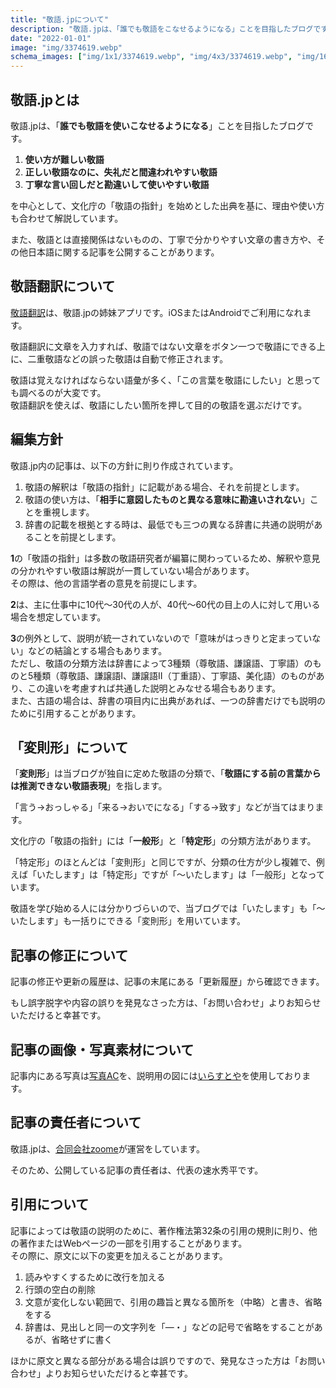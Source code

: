```yaml
---
title: "敬語.jpについて"
description: "敬語.jpは、「誰でも敬語をこなせるようになる」ことを目指したブログです。難しい敬語、勘違いされやすい敬語、二重敬語などを中心に、分かりやすく解説しています。"
date: "2022-01-01"
image: "img/3374619.webp"
schema_images: ["img/1x1/3374619.webp", "img/4x3/3374619.webp", "img/16x9/3374619.webp"]
---
```


## 敬語.jpとは
敬語.jpは、「**誰でも敬語を使いこなせるようになる**」ことを目指したブログです。

1. **使い方が難しい敬語**
2. **正しい敬語なのに、失礼だと間違われやすい敬語**
3. **丁寧な言い回しだと勘違いして使いやすい敬語**

を中心として、文化庁の「敬語の指針」を始めとした出典を基に、理由や使い方も合わせて解説しています。

また、敬語とは直接関係はないものの、丁寧で分かりやすい文章の書き方や、その他日本語に関する記事を公開することがあります。

## 敬語翻訳について
[敬語翻訳](https://敬語翻訳.jp)は、敬語.jpの姉妹アプリです。iOSまたはAndroidでご利用になれます。

敬語翻訳に文章を入力すれば、敬語ではない文章をボタン一つで敬語にできる上に、二重敬語などの誤った敬語は自動で修正されます。

敬語は覚えなければならない語彙が多く、「この言葉を敬語にしたい」と思っても調べるのが大変です。  
敬語翻訳を使えば、敬語にしたい箇所を押して目的の敬語を選ぶだけです。

## 編集方針
敬語.jp内の記事は、以下の方針に則り作成されています。

1. 敬語の解釈は「敬語の指針」に記載がある場合、それを前提とします。
2. 敬語の使い方は、「**相手に意図したものと異なる意味に勘違いされない**」ことを重視します。
3. 辞書の記載を根拠とする時は、最低でも三つの異なる辞書に共通の説明があることを前提とします。  

**1**の「敬語の指針」は多数の敬語研究者が編纂に関わっているため、解釈や意見の分かれやすい敬語は解説が一貫していない場合があります。  
その際は、他の言語学者の意見を前提にします。

**2**は、主に仕事中に10代〜30代の人が、40代〜60代の目上の人に対して用いる場合を想定しています。

**3**の例外として、説明が統一されていないので「意味がはっきりと定まっていない」などの結論とする場合もあります。  
ただし、敬語の分類方法は辞書によって3種類（尊敬語、謙譲語、丁寧語）のものと5種類（尊敬語、謙譲語I、謙譲語II（丁重語）、丁寧語、美化語）のものがあり、この違いを考慮すれば共通した説明とみなせる場合もあります。  
また、古語の場合は、辞書の項目内に出典があれば、一つの辞書だけでも説明のために引用することがあります。

## 「変則形」について

「**変則形**」は当ブログが独自に定めた敬語の分類で、「**敬語にする前の言葉からは推測できない敬語表現**」を指します。

「言う→おっしゃる」「来る→おいでになる」「する→致す」などが当てはまります。

文化庁の「敬語の指針」には「**一般形**」と「**特定形**」の分類方法があります。

「特定形」のほとんどは「変則形」と同じですが、分類の仕方が少し複雑で、例えば「いたします」は「特定形」ですが「〜いたします」は「一般形」となっています。

敬語を学び始める人には分かりづらいので、当ブログでは「いたします」も「〜いたします」も一括りにできる「変則形」を用いています。

## 記事の修正について
記事の修正や更新の履歴は、記事の末尾にある「更新履歴」から確認できます。

もし誤字脱字や内容の誤りを発見なさった方は、「お問い合わせ」よりお知らせいただけると幸甚です。

## 記事の画像・写真素材について
記事内にある写真は[写真AC](https://www.photo-ac.com)を、説明用の図には[いらすとや](https://www.irasutoya.com)を使用しております。

## 記事の責任者について
敬語.jpは、[合同会社zoome](https://zoome.co.jp)が運営をしています。

そのため、公開している記事の責任者は、代表の速水秀平です。  

## 引用について
記事によっては敬語の説明のために、著作権法第32条の引用の規則に則り、他の著作またはWebページの一部を引用することがあります。  
その際に、原文に以下の変更を加えることがあります。
1. 読みやすくするために改行を加える
2. 行頭の空白の削除
3. 文意が変化しない範囲で、引用の趣旨と異なる箇所を（中略）と書き、省略をする
4. 辞書は、見出しと同一の文字列を「—・」などの記号で省略をすることがあるが、省略せずに書く

ほかに原文と異なる部分がある場合は誤りですので、発見なさった方は「お問い合わせ」よりお知らせいただけると幸甚です。
